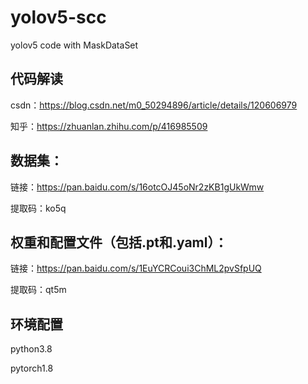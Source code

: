# yolov5-scc
yolov5 code with MaskDataSet

## 代码解读
csdn：https://blog.csdn.net/m0_50294896/article/details/120606979

知乎：https://zhuanlan.zhihu.com/p/416985509

## 数据集：
链接：https://pan.baidu.com/s/16otcOJ45oNr2zKB1gUkWmw 

提取码：ko5q 

## 权重和配置文件（包括.pt和.yaml）：
链接：https://pan.baidu.com/s/1EuYCRCoui3ChML2pvSfpUQ 

提取码：qt5m 

## 环境配置
python3.8

pytorch1.8
